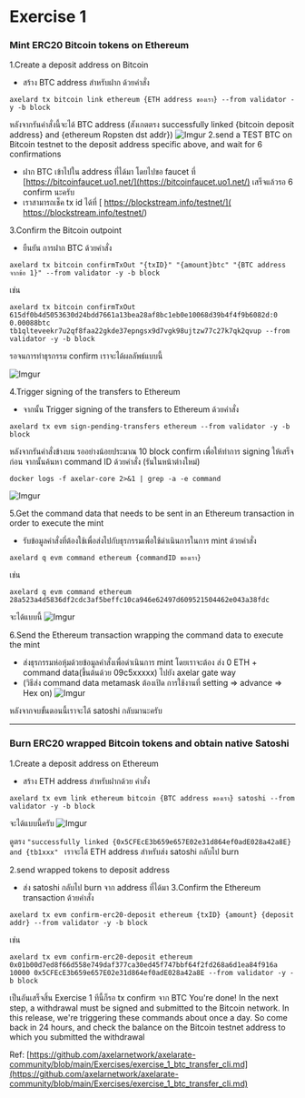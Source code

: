# Exercise 1
### Mint ERC20 Bitcoin tokens on Ethereum
1.Create a deposit address on Bitcoin
* สร้าง BTC address สำหรับฝาก ด้วยคำสั่ง
```
axelard tx bitcoin link ethereum {ETH address ของเรา} --from validator -y -b block
```
หลังจากรันคำสั่งนี้จะได้ BTC address (สังเกตตรง successfully linked {bitcoin deposit address} and {ethereum Ropsten dst addr})
![Imgur](https://i.imgur.com/PA98n3E.png)
2.send a TEST BTC on Bitcoin testnet to the deposit address specific above, and wait for 6 confirmations
* ฝาก BTC เข้าไปใน address ที่ได้มา โดยไปขอ faucet ที่ [https://bitcoinfaucet.uo1.net/](https://bitcoinfaucet.uo1.net/) เสร็จแล้วรอ 6 confirm นะครับ
* เราสามารถเช็ค tx id ได้ที่ [ https://blockstream.info/testnet/]( https://blockstream.info/testnet/)

3.Confirm the Bitcoin outpoint
* ยืนยัน การฝาก BTC ด้วยคำสั่ง
```
axelard tx bitcoin confirmTxOut "{txID}" "{amount}btc" "{BTC address จากข้อ 1}" --from validator -y -b block
```
เช่น
```
axelard tx bitcoin confirmTxOut 615df0b4d5053630d24bdd7661a13bea28af8bc1eb0e10068d39b4f4f9b6082d:0 0.00088btc tb1qlteveekr7u2qf8faa22gkde37epngsx9d7vgk98ujtzw77c27k7qk2qvup --from validator -y -b block
```

รอจนการทำธุรกรรม confirm เราจะได้ผลลัพธ์แบบนี้

![Imgur](https://i.imgur.com/fwRDoWq.png)

4.Trigger signing of the transfers to Ethereum
* จากนั้น Trigger signing of the transfers to Ethereum ด้วยคำสั่ง
```
axelard tx evm sign-pending-transfers ethereum --from validator -y -b block
```
หลังจากรันคำสั่งข้างบน รออย่างน้อยประมาณ 10 block confirm เพื่อให้ทำการ signing ให้เสร็จก่อน
จากนั้นค้นหา command ID ด้วยคำสั่ง (รันในหน้าต่างใหม่)
```
docker logs -f axelar-core 2>&1 | grep -a -e command
```

![Imgur](https://i.imgur.com/EeLF0lL.png)

5.Get the command data that needs to be sent in an Ethereum transaction in order to execute the mint
* รับข้อมูลคำสั่งที่ต้องใช้เพื่อส่งไปกับธุรกรรมเพื่อใช้ดำเนินการในการ mint ด้วยคำสั่ง
```
axelard q evm command ethereum {commandID ของเรา}
```
เช่น
```
axelard q evm command ethereum 28a523a4d5836df2cdc3af5beffc10ca946e62497d609521504462e043a38fdc
```

จะได้แบบนี้
![Imgur](https://i.imgur.com/qdUeG4b.png)

6.Send the Ethereum transaction wrapping the command data to execute the mint
* ส่งธุรกรรมห่อหุ้มด้วยข้อมูลคำสั่งเพื่อดำเนินการ mint โดยเราจะต้อง ส่ง 0 ETH + command data(ขึ้นต้นด้วย 09c5xxxxx) ไปยัง axelar gate way
* (วิธีส่ง command data metamask ต้องเปิด การใช้งานที่ setting => advance => Hex on)
![Imgur](https://i.imgur.com/xjWlMCM.png)

หลังจากจบขั้นตอนนี้เราจะได้ satoshi กลับมานะครับ

---

### Burn ERC20 wrapped Bitcoin tokens and obtain native Satoshi

1.Create a deposit address on Ethereum
* สร้าง ETH address สำหรับฝากด้วย คำสั่ง
```
axelard tx evm link ethereum bitcoin {BTC address ของเรา} satoshi --from validator -y -b block
```
จะได้แบบนี้ครับ
![Imgur](https://i.imgur.com/Cds9RdV.png)

ดูตรง ```"successfully linked {0x5CFEcE3b659e657E02e31d864ef0adE028a42a8E} and {tb1xxx" ```
เราจะได้ ETH address สำหรับส่ง satoshi กลับไป burn

2.send wrapped tokens to deposit address
* ส่ง satoshi กลับไป burn  จาก address ที่ได้มา
3.Confirm the Ethereum transaction ด้วยคำสั่ง
```
axelard tx evm confirm-erc20-deposit ethereum {txID} {amount} {deposit addr} --from validator -y -b block
```
เช่น
```
axelard tx evm confirm-erc20-deposit ethereum 0x01b00d7ed8f66d558e749daf377ca30ed45f747bbf64f2fd268a6d1ea84f916a 10000 0x5CFEcE3b659e657E02e31d864ef0adE028a42a8E --from validator -y -b block
```

เป็นอันเสร็จสิ้น Exercise 1 ทีนี้ก็รอ tx confirm จาก BTC 
You're done! In the next step, a withdrawal must be signed and submitted to the Bitcoin network. In this release, 
we're triggering these commands about once a day. So come back in 24 hours, 
and check the balance on the Bitcoin testnet address to which you submitted the withdrawal

Ref: [https://github.com/axelarnetwork/axelarate-community/blob/main/Exercises/exercise_1_btc_transfer_cli.md](https://github.com/axelarnetwork/axelarate-community/blob/main/Exercises/exercise_1_btc_transfer_cli.md)


